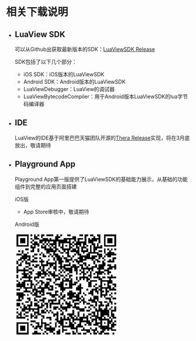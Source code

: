 # 相关下载说明

* ## LuaView SDK

  可以从Github出获取最新版本的SDK：[LuaViewSDK Release](https://github.com/alibaba/LuaViewSDK/releases)

  SDK包括了以下几个部分：

  * iOS SDK：iOS版本的LuaViewSDK
  * Android SDK：Android版本的LuaViewSDK
  * LuaViewDebugger：LuaView的调试器
  * LuaViewBytecodeCompiler：用于Android版本LuaViewSDK的lua字节码编译器

* ## IDE

  LuaView的IDE基于阿里巴巴天猫团队开源的[Thera Release](https://github.com/alibaba/Thera/releases)实现，将在3月底放出，敬请期待

* ## Playground App

  Playground App第一版提供了LuaViewSDK的基础能力展示，从基础的功能组件到完整的应用页面搭建

  iOS版

  * App Store审核中，敬请期待

  Android版

  ![](playground_android.png)